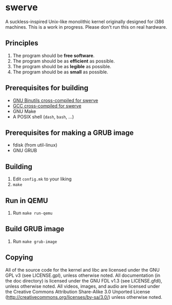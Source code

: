 # swerve

A suckless-inspired Unix-like monolithic kernel originally designed for i386
machines. This is a work in progress. Please don't run this on real hardware.

## Principles

1. The program should be **free software**.
2. The program should be as **efficient** as possible.
3. The program should be as **legible** as possible.
4. The program should be as **small** as possible.

## Prerequisites for building

* [GNU Binutils cross-compiled for
  swerve](https://gitlab.com/swegbun/swerve-binutils)
* [GCC cross-compiled for swerve](https://gitlab.com/swegbun/swerve-gcc)
* GNU Make
* A POSIX shell (`dash`, `bash`, ...)

## Prerequisites for making a GRUB image

* fdisk (from util-linux)
* GNU GRUB

## Building

1. Edit `config.mk` to your liking
2. `make`

## Run in QEMU

1. Run `make run-qemu`

## Build GRUB image

1. Run `make grub-image`

## Copying

All of the source code for the kernel and libc are licensed under the GNU GPL
v3 (see LICENSE.gpl), unless otherwise noted. All documentation (in the doc
directory) is licensed under the GNU FDL v1.3 (see LICENSE.gfdl), unless
otherwise noted. All videos, images, and audio are licensed under the Creative
Commons Attribution Share-Alike 3.0 Unported License
(<http://creativecommons.org/licenses/by-sa/3.0/>) unless otherwise noted.
